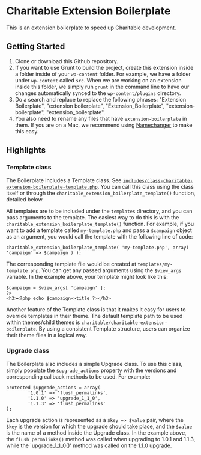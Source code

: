 # Charitable Extension Boilerplate
This is an extension boilerplate to speed up Charitable development.

## Getting Started

1. Clone or download this Github repository.
2. If you want to use Grunt to build the project, create this extension inside a folder inside of your `wp-content` folder. For example, we have a folder under `wp-content` called `src`. When we are working on an extension inside this folder, we simply run `grunt` in the command line to have our changes automatically synced to the `wp-content/plugins` directory.
3. Do a search and replace to replace the following phrases: "Extension Boilerplate", "extension boilerplate", "Extension_Boilerplate", "extension-boilerplate", "extension_boilerplate". 
4. You also need to rename any files that have `extension-boilerplate` in them. If you are on a Mac, we recommend using [Namechanger](http://mrrsoftware.com/namechanger/) to make this easy.

## Highlights

### Template class 

The Boilerplate includes a Template class. See [`includes/class-charitable-extension-boilerplate-template.php`](https://github.com/Charitable/Charitable-Extension-Boilerplate/blob/master/includes/class-charitable-extension-boilerplate-template.php). You can call this class using the class itself or through the `charitable_extension_boilerplate_template()` function, detailed below. 

All templates are to be included under the `templates` directory, and you can pass arguments to the template. The easiest way to do this is with the `charitable_extension_boilerplate_template()` function. For example, if you want to add a template called `my-template.php` and pass a `$campaign` object as an argument, you would call the template with the following line of code:

    charitable_extension_boilerplate_template( 'my-template.php', array( 'campaign' => $campaign ) );

The corresponding template file would be created at `templates/my-template.php`. You can get any passed arguments using the `$view_args` variable. In the example above, your template might look like this: 

    $campaign = $view_args[ 'campaign' ];
    ?>
    <h3><?php echo $campaign->title ?></h3>
  
Another feature of the Template class is that it makes it easy for users to override templates in their theme. The default template path to be used within themes/child themes is `charitable/charitable-extension-boilerplate`. By using a consistent Template structure, users can organize their theme files in a logical way. 

### Upgrade class

The Boilerplate also includes a simple Upgrade class. To use this class, simply populate the `$upgrade_actions` property with the versions and corresponding callback methods to be used. For example:

    protected $upgrade_actions = array(
            '1.0.1' => 'flush_permalinks', 
            '1.1.0' => 'upgrade_1_1_0', 
            '1.1.3' => 'flush_permalinks'
    );

Each upgrade action is represented as a `$key => $value` pair, where the `$key` is the version for which the upgrade should take place, and the `$value` is the name of a method inside the Upgrade class. In the example above, the `flush_permalinks()` method was called when upgrading to 1.0.1 and 1.1.3, while the `upgrade_1_1_0()' method was called on the 1.1.0 upgrade.